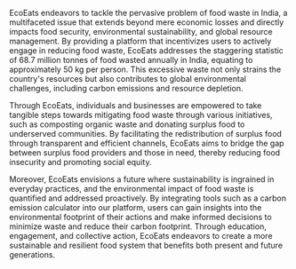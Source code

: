 EcoEats endeavors to tackle the pervasive problem of food waste in India, a multifaceted issue that extends beyond mere economic losses and directly impacts food security, environmental sustainability, and global resource management. By providing a platform that incentivizes users to actively engage in reducing food waste, EcoEats addresses the staggering statistic of 68.7 million tonnes of food wasted annually in India, equating to approximately 50 kg per person. This excessive waste not only strains the country's resources but also contributes to global environmental challenges, including carbon emissions and resource depletion.

Through EcoEats, individuals and businesses are empowered to take tangible steps towards mitigating food waste through various initiatives, such as composting organic waste and donating surplus food to underserved communities. By facilitating the redistribution of surplus food through transparent and efficient channels, EcoEats aims to bridge the gap between surplus food providers and those in need, thereby reducing food insecurity and promoting social equity.

Moreover, EcoEats envisions a future where sustainability is ingrained in everyday practices, and the environmental impact of food waste is quantified and addressed proactively. By integrating tools such as a carbon emission calculator into our platform, users can gain insights into the environmental footprint of their actions and make informed decisions to minimize waste and reduce their carbon footprint. Through education, engagement, and collective action, EcoEats endeavors to create a more sustainable and resilient food system that benefits both present and future generations. 

